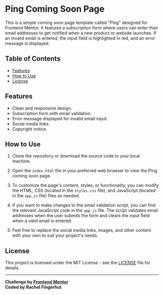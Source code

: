 # Ping Coming Soon Page

This is a simple coming soon page template called "Ping" designed for Frontend Mentor. It features a subscription form where users can enter their email addresses to get notified when a new product or website launches. If an invalid email is entered, the input field is highlighted in red, and an error message is displayed.

## Table of Contents

- [Features](#features)
- [How to Use](#how-to-use)
- [License](#license)

## Features

- Clean and responsive design.
- Subscription form with email validation.
- Error message displayed for invalid email input.
- Social media links.
- Copyright notice.

## How to Use

1. Clone the repository or download the source code to your local machine.

2. Open the `index.html` file in your preferred web browser to view the Ping coming soon page.

3. To customize the page's content, styles, or functionality, you can modify the HTML, CSS (located in the `styles.css` file), and JavaScript (located in the `app.js` file) files as needed.

4. If you want to make changes to the email validation script, you can find the relevant JavaScript code in the `app.js` file. The script validates email addresses when the user submits the form and clears the input field when a valid email is entered.

5. Feel free to replace the social media links, images, and other content with your own to suit your project's needs.

## License

This project is licensed under the MIT License - see the [LICENSE](LICENSE) file for details.

---

**Challenge by [Frontend Mentor](https://www.frontendmentor.io?ref=challenge)**  
**Coded by Rachel Fingerhut**

